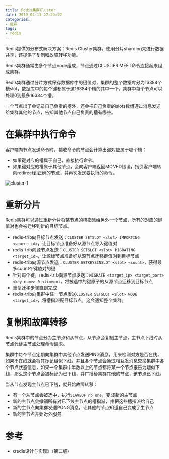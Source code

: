 ```yaml
---
title: Redis集群Cluster
date: 2019-04-13 22:20:27
categories: 
- 缓存
tags:
- redis
---
```


Redis提供的分布式解决方案：Redis Cluster集群，使用分片sharding来进行数据共享，还提供了复制和故障转移功能。

<!--more-->

Redis集群通常由多个节点node组成，节点通过CLUSTER MEET命令连接起来组成集群。

Redis集群通过分片方式保存数据库中的键值对，集群的整个数据库分为16384个槽slot，数据库中的每个键都属于这16384个槽的其中一个，集群中每个节点可以处理0到最多16384个槽。

一个节点出了会记录自己负责的槽外，还会把自己负责的slots数组通过消息发送给集群其他的节点，告知其他节点自己负责的槽有哪些。

# 在集群中执行命令

客户端向节点发送命令时，接收命令的节点会计算出键对应属于哪个槽：

- 如果键对应的槽属于自己，直接执行命令。
- 如果键对应的槽属于其他节点，会向客户端返回MOVED错误，指引客户端转向redirect到正确的节点，并再次发送要执行的命令。

![cluster-1](/Redis集群Cluster/cluster-1.png)

# 重新分片

Redis集群可以通过重新分片将某节点的槽指派给另外一个节点，所有的对应的键值对也会被迁移到新的目标节点。

- redis-trib向目标节点发送：`CLUSTER SETSLOT <slot> IMPORTING <source_id>`，让目标节点准备好从源节点导入键值对
- redis-trib向源节点发送：`CLUSTER SETSLOT <slot> MIGRATING <target_id>`，让源标节点准备好从源节点迁移键值对到目标节点
- redis-trib向源节点发送：`CLUSTER GETKEYSINSLOT <slot> <count>`，获得最多count个键值对的键
- 针对每个键，redis-trib向源节点发送：`MIGRATE <target_ip> <target_port> <key_name> 0 <timeout`，将被选中的键原子的从源节点迁移到目标节点
- 重复迁移步骤直到完成
- redis-trib向集群中任一节点发送`CLUSTER SETSLOT <slot> NODE <target_id>`，将槽指派配目标节点，这会通知整个集群。

# 复制和故障转移

Redis集群中的节点分为主节点和从节点，从节点会复制主节点，主节点下线时从节点代替主节点处理命令请求。

集群中每个节点定期向集群中其他节点发送PING消息，用来检测对方是否在线，如果不在线就会将其标记疑似下线，并且各个节点会通过相互发消息交换集群中各个节点状态信息，如果一个集群中半数以上的节点都将某一个节点报告为疑似下线，那么这个节点会被标记为已下线，并广播给集群其他的节点，该节点已下线。

当从节点发现主节点已下线，就开始故障转移：

- 有一个从节点会被选中，执行`SLAVEOF no one`，变成新的主节点
- 新的主节点会撤销所有对已下线主节点的槽指派，并把这些槽指派给自己
- 新的主节点向集群发送PONG消息，让其他的节点知道自己变成了主节点
- 新的主节点开始对外服务

# 参考

- 《redis设计与实现》（第二版）